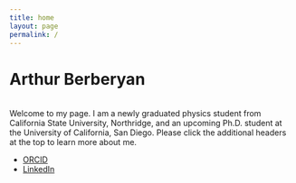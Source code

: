 ```yaml
---
title: home
layout: page
permalink: /
---
```

<html lang="en">
<head>
<title>Arthur Berberyan</title>
<meta name="google-site-verification" content="jFU2IiO8JgDQAU5ezo10jyJUL2tsa-I2r0Sb13pk2c0" />
</head>
<h1>Arthur Berberyan</h1><br>
Welcome to my page. I am a newly graduated physics student from California State University, Northridge, and an upcoming Ph.D. student at the University of California, San Diego. Please click the additional headers at the top to learn more about me.

- [ORCID](https://orcid.org/0009-0009-8695-2558)
- [LinkedIn](https://www.linkedin.com/in/arthurberberyan/)

<meta name="description" content="Academic website of Arthur Berberyan, graduate student, astronomer, researcher, UCSD.">
